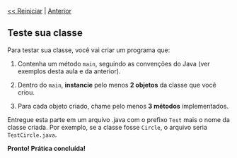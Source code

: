 <p align="left"><a href="../README.md"><< Reiniciar</a> | <a href="README02.md">Anterior</a></p>

## Teste sua classe

Para testar sua classe, você vai criar um programa que:

1. Contenha um método `main`, seguindo as convenções do Java (ver exemplos desta aula e da anterior).

2. Dentro do `main`, **instancie** pelo menos **2 objetos** da classe que você criou.

3. Para cada objeto criado, chame pelo menos **3 métodos** implementados.

Entregue esta parte em um arquivo .java com o prefixo `Test` mais o nome da classe criada. Por exemplo, se a classe fosse `Circle`, o arquivo seria `TestCircle.java`.

**Pronto! Prática concluída!**


















